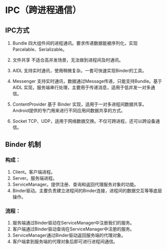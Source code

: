 # IPC（跨进程通信）

## IPC方式

1. Bundle
四大组件间的进程通讯。要求传递数据能被序列化，实现 Parcelable、Serializable。

2. 文件共享
不适合高并发场景，无法做到进程间及时通讯。

3. AIDL
支持实时通讯，使用稍微复杂。一套可快速实现Binder的工具。

4. Messenger
支持实时通讯，数据通过Message传递，只能支持Bundle。基于 AIDL 实现，服务端串行处理，主要用于传递消息，适用于低并发一对多通信。

5. ContentProvider
基于 Binder 实现，适用于一对多进程间数据共享。Android提供的专门用来进行不同应用间数据共享的方式。

6. Socket
TCP、UDP，适用于网络数据交换。不仅可跨进程，还可以跨设备通信。

## Binder 机制

### 构成：
1. Client。客户端进程。
2. Server。服务端进程。
3. ServiceManager。提供注册、查询和返回代理服务对象的功能。
4. Binder驱动。主要负责建立进程间的Binder连接，进程间的数据交互等等底层操作。

### 流程：
1. 服务端通过Binder驱动在ServiceManager中注册我们的服务。
2. 客户端通过Binder驱动查询在ServiceManager中注册的服务。
3. ServiceManager通过Binder驱动返回服务端的代理对象。
4. 客户端拿到服务端的代理对象后即可进行进程间通信。